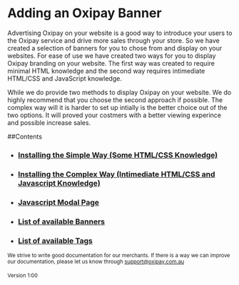 # Adding an Oxipay Banner

Advertising Oxipay on your website is a good way to introduce your users to the Oxipay service and drive more sales through your store. So we have created a selection of banners for you to chose from and display on your websites. 
For ease of use we have created two ways for you to display Oxipay branding on your website. The first way was created to require minimal HTML knowledge and the second way requires intimediate HTML/CSS and JavaScript knowledge.

While we do provide two methods to display Oxipay on your website. We do highly recommend that you choose the second approach if possible. The complex way will it is harder to set up intially is the better choice out of the two options. It will proved your costmers with a better viewing experince and possible increase sales.

##Contents
<ul>
    <li><a href="/guidelines/installing-simple"><h3>Installing the Simple Way (Some HTML/CSS Knowledge)</h3></a></li>
    <li><a href="/guidelines/installing-complex"><h3>Installing the Complex Way (Intimediate HTML/CSS and Javascript Knowledge)</h3></a></li>
    <li><a href="/guidelines/modal-page"><h3>Javascript Modal Page</h3></a></li>
    <li><a href="/guidelines/banners"><h3>List of available Banners</h3></a></li>
    <li><a href="/guidelines/banners"><h3>List of available Tags</h3></a></li>
    
</ul>
<small>We strive to write good documentation for our merchants. If there is a way we can improve our documentation, please let us know through <a href="mailto:support@oxipay.com.au?Subject=Oxipay Documentation">support@oxipay.com.au</a></small>
<br>
<br>
<small>Version 1:00</small>